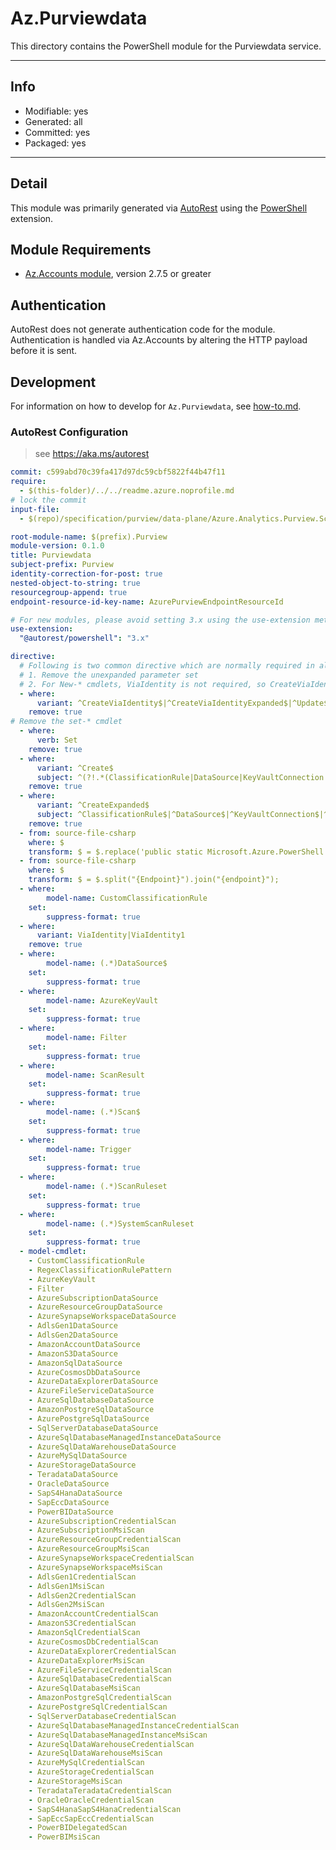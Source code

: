 <!-- region Generated -->
# Az.Purviewdata
This directory contains the PowerShell module for the Purviewdata service.

---
## Info
- Modifiable: yes
- Generated: all
- Committed: yes
- Packaged: yes

---
## Detail
This module was primarily generated via [AutoRest](https://github.com/Azure/autorest) using the [PowerShell](https://github.com/Azure/autorest.powershell) extension.

## Module Requirements
- [Az.Accounts module](https://www.powershellgallery.com/packages/Az.Accounts/), version 2.7.5 or greater

## Authentication
AutoRest does not generate authentication code for the module. Authentication is handled via Az.Accounts by altering the HTTP payload before it is sent.

## Development
For information on how to develop for `Az.Purviewdata`, see [how-to.md](how-to.md).
<!-- endregion -->

### AutoRest Configuration
> see https://aka.ms/autorest

``` yaml
commit: c599abd70c39fa417d97dc59cbf5822f44b47f11
require:
  - $(this-folder)/../../readme.azure.noprofile.md
# lock the commit
input-file:
  - $(repo)/specification/purview/data-plane/Azure.Analytics.Purview.Scanning/preview/2021-10-01-preview/scanningService.json

root-module-name: $(prefix).Purview
module-version: 0.1.0
title: Purviewdata
subject-prefix: Purview
identity-correction-for-post: true 
nested-object-to-string: true
resourcegroup-append: true
endpoint-resource-id-key-name: AzurePurviewEndpointResourceId

# For new modules, please avoid setting 3.x using the use-extension method and instead, use 4.x as the default option
use-extension:
  "@autorest/powershell": "3.x"

directive:
  # Following is two common directive which are normally required in all the RPs
  # 1. Remove the unexpanded parameter set
  # 2. For New-* cmdlets, ViaIdentity is not required, so CreateViaIdentityExpanded is removed as well
  - where:
      variant: ^CreateViaIdentity$|^CreateViaIdentityExpanded$|^Update$|^UpdateViaIdentity$|^Check$|^CheckViaIdentity$|^CheckViaIdentityExpanded$|^Set$|^AddViaIdentity$|^Add$
    remove: true
# Remove the set-* cmdlet
  - where:
      verb: Set
    remove: true
  - where:
      variant: ^Create$
      subject: ^(?!.*(ClassificationRule|DataSource|KeyVaultConnection|Filter|Scan$|Trigger|ScanRuleset)).*
    remove: true
  - where:
      variant: ^CreateExpanded$
      subject: ^ClassificationRule$|^DataSource$|^KeyVaultConnection$|^Filter$|^Scan$|^Trigger$|^ScanRuleset$
    remove: true
  - from: source-file-csharp
    where: $
    transform: $ = $.replace('public static Microsoft.Azure.PowerShell.Cmdlets.Purviewdata.Support.ScanAuthorizationType TeradataUserPass = @"TeradataTeradataUserPass";', 'public static Microsoft.Azure.PowerShell.Cmdlets.Purviewdata.Support.ScanAuthorizationType TeradataTeradataUserPass = @"TeradataTeradataUserPass";');
  - from: source-file-csharp
    where: $
    transform: $ = $.split("{Endpoint}").join("{endpoint}");
  - where:
        model-name: CustomClassificationRule
    set:      
        suppress-format: true
  - where:
      variant: ViaIdentity|ViaIdentity1
    remove: true
  - where:
        model-name: (.*)DataSource$
    set:      
        suppress-format: true
  - where:
        model-name: AzureKeyVault
    set:      
        suppress-format: true
  - where:
        model-name: Filter
    set:      
        suppress-format: true
  - where:
        model-name: ScanResult
    set:      
        suppress-format: true
  - where:
        model-name: (.*)Scan$
    set:      
        suppress-format: true
  - where:
        model-name: Trigger
    set:      
        suppress-format: true
  - where:
        model-name: (.*)ScanRuleset
    set:      
        suppress-format: true
  - where:
        model-name: (.*)SystemScanRuleset
    set:      
        suppress-format: true
  - model-cmdlet:
    - CustomClassificationRule
    - RegexClassificationRulePattern
    - AzureKeyVault
    - Filter
    - AzureSubscriptionDataSource
    - AzureResourceGroupDataSource
    - AzureSynapseWorkspaceDataSource
    - AdlsGen1DataSource
    - AdlsGen2DataSource
    - AmazonAccountDataSource
    - AmazonS3DataSource
    - AmazonSqlDataSource
    - AzureCosmosDbDataSource
    - AzureDataExplorerDataSource
    - AzureFileServiceDataSource
    - AzureSqlDatabaseDataSource
    - AmazonPostgreSqlDataSource
    - AzurePostgreSqlDataSource
    - SqlServerDatabaseDataSource
    - AzureSqlDatabaseManagedInstanceDataSource
    - AzureSqlDataWarehouseDataSource
    - AzureMySqlDataSource
    - AzureStorageDataSource
    - TeradataDataSource
    - OracleDataSource
    - SapS4HanaDataSource
    - SapEccDataSource
    - PowerBIDataSource
    - AzureSubscriptionCredentialScan
    - AzureSubscriptionMsiScan
    - AzureResourceGroupCredentialScan
    - AzureResourceGroupMsiScan
    - AzureSynapseWorkspaceCredentialScan
    - AzureSynapseWorkspaceMsiScan
    - AdlsGen1CredentialScan
    - AdlsGen1MsiScan
    - AdlsGen2CredentialScan
    - AdlsGen2MsiScan
    - AmazonAccountCredentialScan
    - AmazonS3CredentialScan
    - AmazonSqlCredentialScan
    - AzureCosmosDbCredentialScan
    - AzureDataExplorerCredentialScan
    - AzureDataExplorerMsiScan
    - AzureFileServiceCredentialScan
    - AzureSqlDatabaseCredentialScan
    - AzureSqlDatabaseMsiScan
    - AmazonPostgreSqlCredentialScan
    - AzurePostgreSqlCredentialScan
    - SqlServerDatabaseCredentialScan
    - AzureSqlDatabaseManagedInstanceCredentialScan
    - AzureSqlDatabaseManagedInstanceMsiScan
    - AzureSqlDataWarehouseCredentialScan
    - AzureSqlDataWarehouseMsiScan
    - AzureMySqlCredentialScan
    - AzureStorageCredentialScan
    - AzureStorageMsiScan
    - TeradataTeradataCredentialScan
    - OracleOracleCredentialScan
    - SapS4HanaSapS4HanaCredentialScan
    - SapEccSapEccCredentialScan
    - PowerBIDelegatedScan
    - PowerBIMsiScan
```
